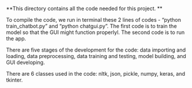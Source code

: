 **This directory contains all the code needed for this project. **

To compile the code, we run in terminal these 2 lines of codes - “python train_chatbot.py” and “python chatgui.py”. The first code is to train the model so that the GUI might function properlyl. The second code is to run the app. 

There are five stages of the development for the code: data importing and loading, data preprocessing, data training and testing, model building, and GUI developing.

There are 6 classes used in the code: nltk, json, pickle, numpy, keras, and tkinter.
